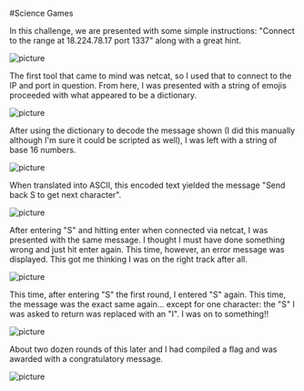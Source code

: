 #Science Games

In this challenge, we are presented with some simple instructions: "Connect to the range at 18.224.78.17 port 1337" along with a great hint.

![picture]()

The first tool that came to mind was netcat, so I used that to connect to the IP and port in question. From here, I was presented with a string of emojis proceeded with what appeared to be a dictionary.

![picture]()

After using the dictionary to decode the message shown (I did this manually although I'm sure it could be scripted as well), I was left with a string of base 16 numbers.

![picture]()

When translated into ASCII, this encoded text yielded the message "Send back S to get next character".

![picture]()

After entering "S" and hitting enter when connected via netcat, I was presented with the same message. I thought I must have done something wrong and just hit enter again. This time, however, an error message was displayed. This got me thinking I was on the right track after all.

![picture]()

This time, after entering "S" the first round, I entered "S" again. This time, the message was the exact same again... except for one character: the "S" I was asked to return was replaced with an "I". I was on to something!!

![picture]()

About two dozen rounds of this later and I had compiled a flag and was awarded with a congratulatory message.

![picture]()
